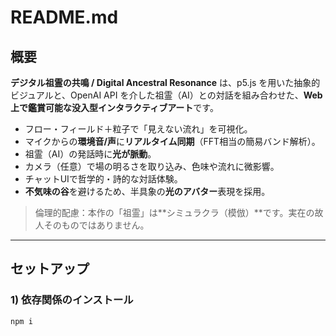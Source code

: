 # README.md

## 概要
**デジタル祖霊の共鳴 / Digital Ancestral Resonance** は、p5.js を用いた抽象的ビジュアルと、OpenAI API を介した祖霊（AI）との対話を組み合わせた、**Web上で鑑賞可能な没入型インタラクティブアート**です。
- フロー・フィールド＋粒子で「見えない流れ」を可視化。
- マイクからの**環境音/声**に**リアルタイム同期**（FFT相当の簡易バンド解析）。
- 祖霊（AI）の発話時に**光が脈動**。
- カメラ（任意）で場の明るさを取り込み、色味や流れに微影響。
- チャットUIで哲学的・詩的な対話体験。
- **不気味の谷**を避けるため、半具象の**光のアバター**表現を採用。

> 倫理的配慮：本作の「祖霊」は**シミュラクラ（模倣）**です。実在の故人そのものではありません。

---

## セットアップ

### 1) 依存関係のインストール
```bash
npm i

